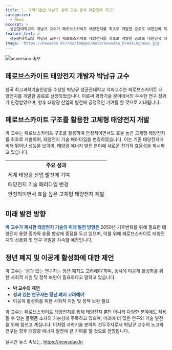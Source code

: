 ```yaml
---
title: 1. 과학기술인 박남규 성대 교수 올해 대한민국 최고!
categories:
  - News
excerpt: >
  성균관대학교의 박남규 교수가 페로브스카이트 태양전지를 최초로 개발한 공로로 대한민국 최고과학기술인상을 수상했다. 이에 대해 과학기술정보통신부와 한국과학기술단체총연합회는 세계 태양광 산업 발전에 기여한 박 교수의 기술적 업적을 인정했다. 박 교수는 또한 연구자의 성과에 따른 정년 연장을 고려해야 한다는 주장을 내세웠으며, 이에 대한 사회적 화두를 던졌다. 해당 수상은 선행연구를 바탕으로 태양전지 효율을 높이는 연구를 지속할 의향을 밝히며 눈길을 끈다.
feature_text: >
  성균관대학교의 박남규 교수가 페로브스카이트 태양전지를 최초로 개발한 공로로 대한민국 최고과학기술인상을 수상했다. 이에 대해 과학기술정보통신부와 한국과학기술단체총연합회는 세계 태양광 산업 발전에 기여한 박 교수의 기술적 업적을 인정했다. 박 교수는 또한 연구자의 성과에 따른 정년 연장을 고려해야 한다는 주장을 내세웠으며, 이에 대한 사회적 화두를 던졌다. 해당 수상은 선행연구를 바탕으로 태양전지 효율을 높이는 연구를 지속할 의향을 밝히며 눈길을 끈다.
image: 'https://newsdao.kr/res/images/meta/newsdao_breakingnews.jpg'
---
```


<p><img src="https://newsdao.kr/res/images/meta/newsdao_breakingnews.jpg" alt="pcversion 속보" /></p>

<h2 data-ke-size="size26">페로브스카이트 태양전지 개발자 박남규 교수</h2>

<p data-ke-size="size16">한국 최고과학기술인상을 수상한 박남규 성균관대학교 석좌교수는 페로브스카이트 태양전지를 개발한 공로로 선정되었습니다. 이로써 과학기술 분야에서의 우수한 연구 성과가 인정받았으며, 향후 태양광 산업의 발전에 긍정적인 기여를 할 것으로 기대됩니다.</p>

<h2 data-ke-size="size24">페로브스카이트 구조를 활용한 고체형 태양전지 개발</h2>

<p data-ke-size="size16">박 교수는 페로브스카이트 구조를 활용하여 안정적이면서도 효율 높은 고체형 태양전지를 최초로 개발하여, 태양전지 기술 패러다임을 변경하였습니다. 이는 기존 태양전지에 비해 뛰어난 성능을 보이며, 태양광 에너지 발전 분야에 새로운 전기적 효율성을 제시하고 있습니다.</p>

<table>
  <tr>
    <td style="text-align: center; height: 17px;"><b>주요 성과</b></td>
  </tr>
  <tr>
    <td>세계 태양광 산업 발전에 기여</td>
  </tr>
  <tr>
    <td>태양전지 기술 패러다임 변경</td>
  </tr>
  <tr>
    <td>안정적이면서 효율 높은 고체형 태양전지 개발</td>
  </tr>
</table>

<h2 data-ke-size="size24">미래 발전 방향</h2>

<p data-ke-size="size16"><b><span style="color: #1a5490;">박 교수가 제시한 태양전지 기술의 미래 발전 방향은</span></b> 2050년 기후변화를 위해 필요한 태양전지 용량 증가와 효율 향상에 중점을 두고 있으며, 이를 위해 페로브스카이트 태양전지의 상용화 및 연구 개발을 지속할 예정입니다.</p>

<h2 data-ke-size="size24">정년 폐지 및 이공계 활성화에 대한 제언</h2>

<p data-ke-size="size16">박 교수는 '성과 있는 연구자는 정년 폐지도 고려해야'하며, 동시에 이공계 활성화를 위한 사회적 지원 및 정책 보완이 필요하다고 말하고 있습니다.</p>

<ul>
  <li><b>박 교수의 제언</b></li>
  <li><b><span style="color: #1a5490;">성과 있는 연구자는 정년 폐지 고려해야</span></b></li>
  <li>이공계 활성화를 위한 사회적 지원 및 정책 보완 필요</li>
</ul>

<p data-ke-size="size16">박 교수는 페로브스카이트 태양전지를 통해 태양전지 뿐만 아니라 다양한 분야에도 적용될 수 있는 플랫폼 소자의 가능성에 주목하고 있으며, 미래에 더 많은 연구와 기술 발전을 위해 힘쓰고 계십니다. 이처럼 과학기술 분야의 선두주자로서 박남규 교수의 노고와 연구는 향후 태양광 에너지 발전에 큰 기여를 할 것으로 전망됩니다.</p>
실시간 뉴스 속보는, <a href="https://newsdao.kr" rel="dofollow">https://newsdao.kr</a>



